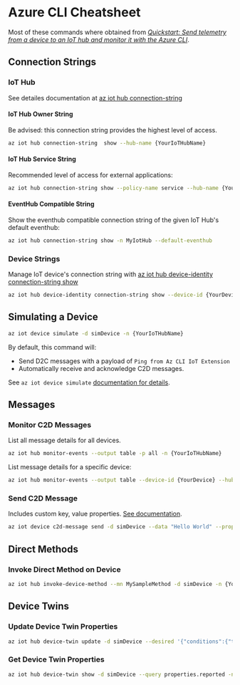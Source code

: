 # Azure CLI Cheatsheet

Most of these commands where obtained from *[Quickstart: Send telemetry from a device to an IoT hub and monitor it with the Azure CLI](https://learn.microsoft.com/en-us/azure/iot-hub/quickstart-send-telemetry-cli)*.


## Connection Strings

### IoT Hub
See detailes documentation at [az iot hub connection-string](https://learn.microsoft.com/en-us/cli/azure/iot/hub/connection-string?view=azure-cli-latest)

#### IoT Hub Owner String

Be advised: this connection string provides the highest level of access.
```sh
az iot hub connection-string  show --hub-name {YourIoTHubName}
```

#### IoT Hub Service String

Recommended level of access for external applications:
```sh
az iot hub connection-string show --policy-name service --hub-name {YourIoTHubName} --output table
```

#### EventHub Compatible String

Show the eventhub compatible connection string of the given IoT Hub's default eventhub:
```sh
az iot hub connection-string show -n MyIotHub --default-eventhub
```


### Device Strings

Manage IoT device's connection string with [az iot hub device-identity connection-string show](https://learn.microsoft.com/en-us/cli/azure/iot/hub/device-identity/connection-string?view=azure-cli-latest#az-iot-hub-device-identity-connection-string-show)

```sh
az iot hub device-identity connection-string show --device-id {YourDevice}
```


## Simulating a Device

```sh
az iot device simulate -d simDevice -n {YourIoTHubName}
```

By default, this command will:

- Send D2C messages with a payload of `Ping from Az CLI IoT Extension`
- Automatically receive and acknowledge C2D messages.

See `az iot device simulate` [documentation for details](https://learn.microsoft.com/en-us/cli/azure/iot/device?view=azure-cli-latest#az-iot-device-simulate).

## Messages

### Monitor C2D Messages

List all message details for all devices.

```sh
az iot hub monitor-events --output table -p all -n {YourIoTHubName}
```

List message details for a specific device:

```sh
az iot hub monitor-events --output table --device-id {YourDevice} --hub-name {YourIoTHubName}
```


### Send C2D Message

Includes custom key, value properties. [See documentation](https://learn.microsoft.com/en-us/cli/azure/iot/device/c2d-message?view=azure-cli-latest#az-iot-device-c2d-message-send). 

```sh
az iot device c2d-message send -d simDevice --data "Hello World" --props "key0=value0;key1=value1" -n {YourIoTHubName}
```

## Direct Methods

### Invoke Direct Method on Device

```sh
az iot hub invoke-device-method --mn MySampleMethod -d simDevice -n {YourIoTHubName}
```

## Device Twins

### Update Device Twin Properties

```sh
az iot hub device-twin update -d simDevice --desired '{"conditions":{"temperature":{"warning":98, "critical":107}}}' -n {YourIoTHubName}
```

### Get Device Twin Properties

```sh
az iot hub device-twin show -d simDevice --query properties.reported -n {YourIoTHubName}
```
